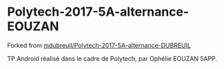 # Polytech-2017-5A-alternance-EOUZAN

Forked from [mdubreuil/Polytech-2017-5A-alternance-DUBREUIL](https://github.com/mdubreuil/Polytech-2017-5A-alternance-DUBREUIL)

TP Android réalisé dans le cadre de Polytech, par Ophélie EOUZAN 5APP.
